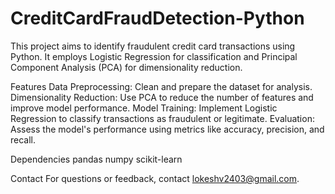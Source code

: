 # CreditCardFraudDetection-Python
This project aims to identify fraudulent credit card transactions using Python. It employs Logistic Regression for classification and Principal Component Analysis (PCA) for dimensionality reduction.

Features
Data Preprocessing: Clean and prepare the dataset for analysis.
Dimensionality Reduction: Use PCA to reduce the number of features and improve model performance.
Model Training: Implement Logistic Regression to classify transactions as fraudulent or legitimate.
Evaluation: Assess the model's performance using metrics like accuracy, precision, and recall.

Dependencies
pandas
numpy
scikit-learn

Contact
For questions or feedback, contact lokeshv2403@gmail.com.

